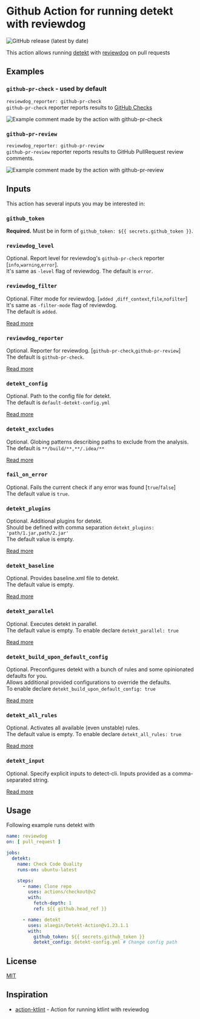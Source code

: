 # Github Action for running detekt with reviewdog

![GitHub release (latest by date)](https://img.shields.io/github/v/release/alaegin/Detekt-Action)

This action allows running [detekt](https://github.com/detekt/detekt)
with [reviewdog](https://github.com/reviewdog/reviewdog) on pull requests

## Examples

### `github-pr-check` - used by default

`reviewdog_reporter: github-pr-check`  
`github-pr-check` reporter reports results
to [GitHub Checks](https://github.com/reviewdog/reviewdog#reporter-github-checks--reportergithub-pr-check)

![Example comment made by the action with github-pr-check](./assets/screenshot_pr_check.png)

### `github-pr-review`

`reviewdog_reporter: github-pr-review`  
`github-pr-review` reporter reports results to GitHub PullRequest review comments.

![Example comment made by the action with github-pr-review](./assets/screenshot_pr_review.png)

## Inputs

This action has several inputs you may be interested in:

### `github_token`

**Required.** Must be in form of `github_token: ${{ secrets.github_token }}`.

### `reviewdog_level`

Optional. Report level for reviewdog's `github-pr-check` reporter [`info`,`warning`,`error`].  
It's same as `-level` flag of reviewdog.
The default is `error`.

### `reviewdog_filter`

Optional. Filter mode for reviewdog. [`added `,`diff_context`,`file`,`nofilter`]  
It's same as `-filter-mode` flag of reviewdog.  
The default is `added`.

[Read more](https://github.com/reviewdog/reviewdog#filter-mode)

### `reviewdog_reporter`

Optional. Reporter for reviewdog. [`github-pr-check`,`github-pr-review`]  
The default is `github-pr-check`.

[Read more](https://github.com/reviewdog/reviewdog#reporters)

### `detekt_config`

Optional. Path to the config file for detekt.  
The default is `default-detekt-config.yml`

[Read more](https://detekt.github.io/detekt/cli.html)

### `detekt_excludes`

Optional. Globing patterns describing paths to exclude from the analysis.  
The default is `**/build/**,**/.idea/**`

[Read more](https://detekt.github.io/detekt/cli.html)

### `fail_on_error`

Optional. Fails the current check if any error was found [`true`/`false`]  
The default value is `true`.

### `detekt_plugins`

Optional. Additional plugins for detekt.  
Should be defined with comma separation `detekt_plugins: 'path/1.jar,path/2.jar'`  
The default value is empty.

[Read more](https://detekt.github.io/detekt/cli.html)

### `detekt_baseline`

Optional. Provides baseline.xml file to detekt.  
The default value is empty.

[Read more](https://detekt.github.io/detekt/cli.html)

### `detekt_parallel`

Optional. Executes detekt in parallel.  
The default value is empty.
To enable declare `detekt_parallel: true`

[Read more](https://detekt.github.io/detekt/cli.html)

### `detekt_build_upon_default_config`

Optional. Preconfigures detekt with a bunch of rules and some opinionated defaults
for you.  
Allows additional provided configurations to override the
defaults.  
To enable declare `detekt_build_upon_default_config: true`

[Read more](https://detekt.github.io/detekt/cli.html)

### `detekt_all_rules`

Optional. Activates all available (even unstable) rules.  
The default value is empty.
To enable declare `detekt_all_rules: true`

[Read more](https://detekt.github.io/detekt/cli.html)

### `detekt_input`

Optional. Specify explicit inputs to detect-cli.
Inputs provided as a comma-separated string.

[Read more](https://detekt.github.io/detekt/cli.html)

## Usage

Following example runs detekt with

```yml
name: reviewdog
on: [ pull_request ]

jobs:
  detekt:
    name: Check Code Quality
    runs-on: ubuntu-latest

    steps:
      - name: Clone repo
        uses: actions/checkout@v2
        with:
          fetch-depth: 1
          ref: ${{ github.head_ref }}

      - name: detekt
        uses: alaegin/Detekt-Action@v1.23.1.1
        with:
          github_token: ${{ secrets.github_token }}
          detekt_config: detekt-config.yml # Change config path
```

## License

[MIT](LICENSE)

## Inspiration

* [action-ktlint](https://github.com/ScaCap/action-ktlint) - Action for running ktlint with reviewdog
